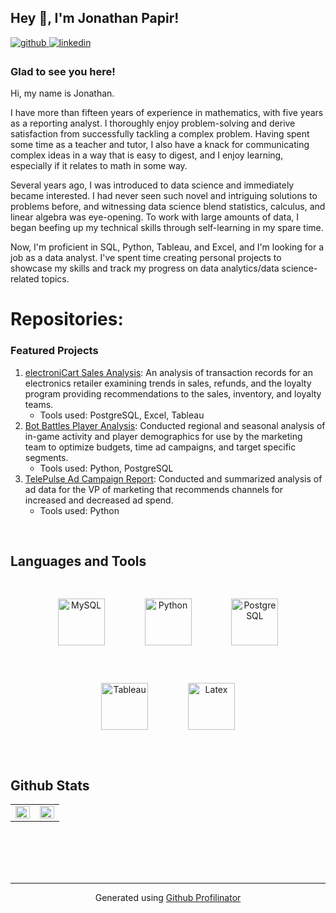 ## Hey 👋, I'm Jonathan Papir!  
  

<a href="https://github.com/papir805" target="_blank">
<img src=https://img.shields.io/badge/github-%2324292e.svg?&style=for-the-badge&logo=github&logoColor=white alt=github style="margin-bottom: 5px;" />
</a>
<a href="https://www.linkedin.com/in/jonathan-papir/" target="_blank">
<img src=https://img.shields.io/badge/linkedin-%231E77B5.svg?&style=for-the-badge&logo=linkedin&logoColor=white alt=linkedin style="margin-bottom: 5px;" />
</a>  
  



### Glad to see you here!  
Hi, my name is Jonathan. 

I have more than fifteen years of experience in mathematics, with five years as a reporting analyst. I thoroughly enjoy problem-solving and derive satisfaction from successfully tackling a complex problem. Having spent some time as a teacher and tutor, I also have a knack for communicating complex ideas in a way that is easy to digest, and I enjoy learning, especially if it relates to math in some way.

Several years ago, I was introduced to data science and immediately became interested. I had never seen such novel and intriguing solutions to problems before, and witnessing data science blend statistics, calculus, and linear algebra was eye-opening. To work with large amounts of data, I began beefing up my technical skills through self-learning in my spare time.

Now, I'm proficient in SQL, Python, Tableau, and Excel, and I'm looking for a job as a data analyst. I've spent time creating personal projects to showcase my skills and track my progress on data analytics/data science-related topics.


# Repositories:
### Featured Projects
1. [electroniCart Sales Analysis](https://github.com/papir805/ElectroniCart-Sales-Analysis): An analysis of transaction records for an electronics retailer examining trends in sales, refunds, and the loyalty program providing recommendations to the sales, inventory, and loyalty teams.
    * Tools used: PostgreSQL, Excel, Tableau
2. [Bot Battles Player Analysis](https://github.com/papir805/bot_battles_player_analysis): Conducted regional and seasonal analysis of in-game activity and player demographics for use by the marketing team to optimize budgets, time ad campaigns, and target specific segments.
    * Tools used: Python, PostgreSQL
3. [TelePulse Ad Campaign Report](https://github.com/papir805/telepulse_ad_campaign_report): Conducted and summarized analysis of ad data for the VP of marketing that recommends channels for increased and decreased ad spend.
    * Tools used: Python

<!-- ### Python projects
1. [craigslist_web_scraper](https://github.com/papir805/craigslist_web_scraper) - An ETL web scraper that grabs prices of other math tutors, which I can use to compare my tutoring services against and better understand my competition in the market.
    * Important libraries used: `Requests`, `BeautifulSoup`, `Pandas`, `NumPy`, `Psycopg2`, `Sklearn`

2. [accounting_analysis](https://github.com/papir805/accounting_analysis) - An analysis of data from a Reddit survey on r/accounting that provided insight into the profession my wife was transitioning into, enabling her to tailor her job search accordingly.
    * Important libraries used: `Pandas`, `NumPy`, `Matplotlib`, `Seaborn`, `Sklearn`, `SciPy`, `Statsmodels`

3. [TV_advertising_campaign_report](https://github.com/papir805/ad_campaign_report) - This script cleans TV ad data, performs joins, and calculates important metrics, then generates and exports three reports as PDF files.  These reports were used to produce recommendations for TV networks where ad spending should be increased/decreased.
    * Important libraries used: `Pandas`, `NumPy`, `Matplotlib`, `Seaborn`

4. [acpuncture_scholarly_anaysis](https://github.com/papir805/acupuncture_scholarly_analysis) - A fun way to practice using Python libraries to implement statistical techniques that I teach in class, such as hypothesis testing, construction of confidence intervals, and linear regression.  The goal was to understand acupuncture treatments and their effects on hypertension.
    * Important libraries used: `Pandas`, `NumPy`, `SciPy`, `Statsmodels`, `Matplotlib`

5. [Pokémon_classification](https://github.com/papir805/pokemon_classification) - A k-Nearest Neighbor and Logistic Classifier that predict a binary response, whether a newly observed Pokémon would be legendary or not.  Both models achieved 92-94% testing accuracy.
    * Important libraries used: `Pandas`, `Sklearn`, `Statsmodels`, `Matplotlib`, `Seaborn`

6. [ISLR2e_Python](https://github.com/papir805/ISLR2) - The textbook <i>[Introduction to Statistical Learning](https://www.statlearning.com) </i>(ISLR) released a second edition in August 2021, with three new chapters that were not present in the first edition.  This project takes R code from the labs in these three chapters and ports it to Python and answers each chapters' exercises in Python too.
    * Important libraries used: `Pandas`, `NumPy`, `Sklearn`, `Statsmodels`, `Matplotlib`, `Tensorflow`/`Keras`, `Patsy`, `glmnet_python`
<br/>

### SQL projects
1. [Case Study: Mobile App Gaming Data](https://github.com/papir805/mobile_app_data_analysis)
This case study was given to me to determine whether there's any correlation between user attributes and user performance based on data from a mobile gaming company. The project is broken into three parts:
    * Loading and cleaning the data into a PostgreSQL database
    * Performing an exploratory data analysis
    * Using hypothesis testing and regression modeling to answer the question about correlation
<br/>

# Tableau:
1. [US_accounting_viz](https://public.tableau.com/app/profile/jonathan.papir/viz/us_accounting_viz/GenderStory) - A story about gender differences among male and female accountants using cleaned data from the r/accounting survey in the [accounting_analysis](https://github.com/papir805/accounting_analysis) mentioned above.

2. [National Tutoring Prices Dashboard](https://public.tableau.com/app/profile/jonathan.papir/viz/shared/4QQYYS4Z6) - An interactive dashboard, which can be used to understand tutoring prices at the national, regional, state, and local level, using data scraped from Craigslist in my [craigslist_web_scraper](https://github.com/papir805/craigslist_web_scraper).
<br/>

# PowerPoint Presentations:
1. [TV advertising campaign report](https://docs.google.com/presentation/d/1T-fGZ3Cf7lJvf4lJWJhyOq45gDOGqSKuG6wpV-fVQLo/edit?usp=sharing) - Presentation using two months worth of TV ad data that provides recommendations for which TV networks to increase/decrease ad spending on.
<br/>

  
   -->

<br/>  


<!-- ## Rapidfire  
<table><tr><td valign="top" width="50%">

- 🔭 I’m currently working on a question answering service for video game walkthroughs that utilizes the Langchain library in Python and large language models (LLMs).  
- 🧠 I'm currently learning Data Engineering through [#de-zoomcamp](https://github.com/DataTalksClub/data-engineering-zoomcamp).
    - Skills: 
        - docker 🐳
        - Google Cloud Platform (GCP) ☁️ 
        - Google BigQuery
        - PostgreSQL   
  

- ❓ Ask me about anything related to math!  I'm comfortable with anything from basic Algebra, all the way to Calculus and Statistics.  
  

- ⚡ Fun fact: I used to lead/manage a competitive Counter-Strike team throughout high school, with our greatest achievement being winning the CyberAthlete Amateur League Professional Division (CAL-P) in season XIII.  


</td><td valign="top" width="50%">

<div align="center">
<img src="https://rishavanand.github.io/static/images/greetings.gif" align="center" style="width: 100%" />
</div>  


</td></tr></table>  

<br/>   -->


## Languages and Tools  
<div align="center">  
<img style="margin: 30px" src="https://profilinator.rishav.dev/skills-assets/mysql-original-wordmark.svg" alt="MySQL" height="75" />  
<img style="margin: 30px" src="https://profilinator.rishav.dev/skills-assets/python-original.svg" alt="Python" height="75" />  
<img style="margin: 30px" src="https://profilinator.rishav.dev/skills-assets/postgresql-original-wordmark.svg" alt="PostgreSQL" height="75" />  
<img style="margin: 30px" src="https://profilinator.rishav.dev/skills-assets/tableau.svg" alt="Tableau" height="75" />  
<img style="margin: 30px" src="https://profilinator.rishav.dev/skills-assets/latex.png" alt="Latex" height="75" />  
</div>  

<br/>  


## Github Stats  
<table><tr><td valign="top" width="50%">

<img src="https://github-readme-stats.vercel.app/api?username=papir805&show_icons=true&count_private=true&hide_border=true" align="left" style="width: 100%" />

</td><td valign="top" width="50%">

<img src="https://github-readme-stats.vercel.app/api/top-langs/?username=papir805&hide_border=true&layout=compact" align="left" style="width: 100%" />

</td></tr></table>  

<br/>  


<br/>  

  

<br/>  


<br />

----
<div align="center">Generated using <a href="https://profilinator.rishav.dev/" target="_blank">Github Profilinator</a></div>

